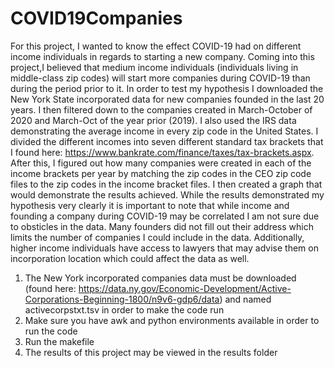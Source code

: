 # COVID19Companies
For this project, I wanted to know the effect COVID-19 had on different income individuals in regards to starting a new company. Coming into this project,I believed that medium income individuals (individuals living in middle-class zip codes) will start more companies during COVID-19 than during the period prior to it. In order to test my hypothesis I downloaded the New York State incorporated data for new companies founded in the last 20 years. I then filtered down to the companies created in March-October of 2020 and March-Oct of the year prior (2019). I also used the IRS data demonstrating the average income in every zip code in the United States. I divided the different incomes into seven different standard tax brackets that I found here: https://www.bankrate.com/finance/taxes/tax-brackets.aspx. After this, I figured out how many companies were created in each of the income brackets per year by matching the zip codes in the CEO zip code files to the zip codes in the income bracket files. I then created a graph that would demonstrate the results achieved. While the results demonstrated my hypothesis very clearly it is important to note that while income and founding a company during COVID-19 may be correlated I am not sure due to obsticles in the data. Many founders did not fill out their address which limits the number of companies I could include in the data. Additionally, higher income individuals have access to lawyers that may advise them on incorporation location which could affect the data as well.

1) The New York incorporated companies data must be downloaded (found here: https://data.ny.gov/Economic-Development/Active-Corporations-Beginning-1800/n9v6-gdp6/data) and named activecorpstxt.tsv in order to make the code run
2) Make sure you have awk and python environments available in order to run the code
3) Run the makefile
4) The results of this project may be viewed in the results folder
